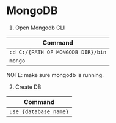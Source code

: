 # MongoDB

1. Open Mongodb CLI

Command | 
--- | 
`cd C:/{PATH OF MONGODB DIR}/bin` | 
`mongo` |

NOTE: make sure mongodb is running.

2. Create DB

Command | 
--- | 
`use {database name}` |

